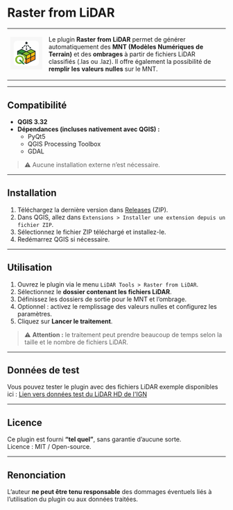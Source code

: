 # Raster from LiDAR

<table>
<tr>
<td><img src="icon.png" alt="Logo du plugin" width="400"/></td>
<td>
<p>Le plugin <strong>Raster from LiDAR</strong> permet de générer automatiquement des <strong>MNT (Modèles Numériques de Terrain)</strong> et des <strong>ombrages</strong> à partir de fichiers LiDAR classifiés (.las ou .laz). Il offre également la possibilité de <strong>remplir les valeurs nulles</strong> sur le MNT.</p>
</td>
</tr>
</table>

---

## Compatibilité

- **QGIS 3.32**  
- **Dépendances (incluses nativement avec QGIS) :**
  - PyQt5
  - QGIS Processing Toolbox
  - GDAL

> ⚠️ Aucune installation externe n’est nécessaire.

---

## Installation

1. Téléchargez la dernière version dans [Releases](https://github.com/LIEGEON-QGIS-PLUGINS/RasterFromLiDAR-QGIS/releases) (ZIP).  
2. Dans QGIS, allez dans `Extensions > Installer une extension depuis un fichier ZIP`.  
3. Sélectionnez le fichier ZIP téléchargé et installez-le.  
4. Redémarrez QGIS si nécessaire.  

---

## Utilisation

1. Ouvrez le plugin via le menu `LiDAR Tools > Raster from LiDAR`.  
2. Sélectionnez le **dossier contenant les fichiers LiDAR**.  
3. Définissez les dossiers de sortie pour le MNT et l’ombrage.  
4. Optionnel : activez le remplissage des valeurs nulles et configurez les paramètres.  
5. Cliquez sur **Lancer le traitement**.  

> ⚠️ **Attention :** le traitement peut prendre beaucoup de temps selon la taille et le nombre de fichiers LiDAR.

---

## Données de test

Vous pouvez tester le plugin avec des fichiers LiDAR exemple disponibles ici : [Lien vers données test du LiDAR HD de l'IGN](https://geoservices.ign.fr/lidarhd)

---

## Licence

Ce plugin est fourni **“tel quel”**, sans garantie d’aucune sorte.  
Licence : MIT / Open-source.

---

## Renonciation

L’auteur **ne peut être tenu responsable** des dommages éventuels liés à l’utilisation du plugin ou aux données traitées.
